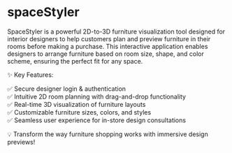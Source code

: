 # spaceStyler
SpaceStyler is a powerful 2D-to-3D furniture visualization tool designed for interior designers to help customers plan and preview furniture in their rooms before making a purchase. This interactive application enables designers to arrange furniture based on room size, shape, and color scheme, ensuring the perfect fit for any space.

✨ Key Features:

✅ Secure designer login & authentication <br>
✅ Intuitive 2D room planning with drag-and-drop functionality<br>
✅ Real-time 3D visualization of furniture layouts<br>
✅ Customizable furniture sizes, colors, and styles<br>
✅ Seamless user experience for in-store design consultations<br>

💡 Transform the way furniture shopping works with immersive design previews!
